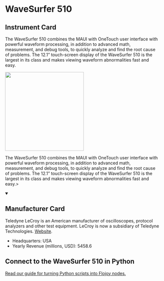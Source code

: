
# WaveSurfer 510

## Instrument Card

<div className="flex">

<div>

The WaveSurfer 510 combines the MAUI with OneTouch user interface with powerful waveform processing, in addition to advanced math, measurement, and debug tools, to quickly analyze and find the root cause of problems. The 12.1” touch-screen display of the WaveSurfer 510 is the largest in its class and makes viewing waveform abnormalities fast and easy.

</div>

<img width="256" src="https://v5.airtableusercontent.com/v1/19/19/1691539200000/RuxM-Z2CnQw058BYqmtz_Q/z7cMhap--ViL3RnKBPtjW_27QFD-eQXfwF2sjgXIT-QK7sTWRZQG5Oeue4pkun_k42J38kXtwCeuDI-GCNcaH8ID6vebc7RmYQRFpETk6tAJf_ekTiPhdNGrMQx9AIFH/Rc8GVfMD9jzVeNpSR4SeT2aGTE2u5AQAyJ8-9BU0CTY"/>

</div>

The WaveSurfer 510 combines the MAUI with OneTouch user interface with powerful waveform processing, in addition to advanced math, measurement, and debug tools, to quickly analyze and find the root cause of problems. The 12.1” touch-screen display of the WaveSurfer 510 is the largest in its class and makes viewing waveform abnormalities fast and easy.>

<details open>
<summary><h2>Manufacturer Card</h2></summary>

Teledyne LeCroy is an American manufacturer of oscilloscopes, protocol analyzers and other test equipment. LeCroy is now a subsidiary of Teledyne Technologies. <a href="https://www.teledynelecroy.com/">Website</a>.

<ul>
  <li>Headquarters: USA</li>
  <li>Yearly Revenue (millions, USD): 5458.6</li>
</ul>
</details>

## Connect to the WaveSurfer 510 in Python

[Read our guide for turning Python scripts into Flojoy nodes.](https://docs.flojoy.ai/custom-nodes/creating-custom-node/)


